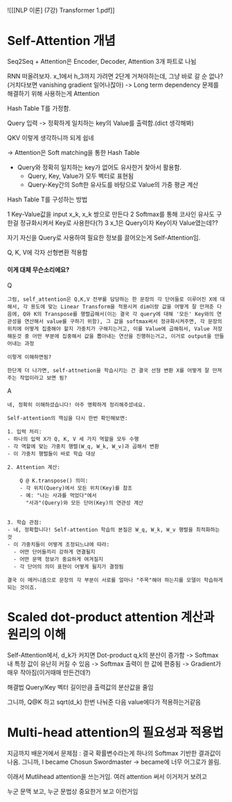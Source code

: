 ![[[NLP 이론] (7강) Transformer 1.pdf]]

# Self-Attention 개념

Seq2Seq + Attention은 Encoder, Decoder, Attention 3개 파트로 나뉨

RNN 떠올려보자. x_1에서 h_3까지 가려면 2단계 거쳐야하는데, 그냥 바로 갈 순 없나?(거치다보면 vanishing gradient 일어나잖아) -> Long term dependency 문제를 해결하기 위해 사용하는게 Attention

Hash Table T를 가정함.

Query 입력 -> 정확하게 일치하는 key의 Value를 출력함.(dict 생각해봐)

QKV 이렇게 생각하니까 되게 쉽네

-> Attention은 Soft matching을 통한 Hash Table
- Query와 정확히 일치하는 key가 없어도 유사한거 찾아서 활용함.
	- Query, Key, Value가 모두 벡터로 표현됨
	- Query-Key간의 Soft한 유사도를 바탕으로 Value의 가중 평균 계산


Hash Table T를 구성하는 방법

1 Key-Value값을 input x_k, x_k 쌍으로 만든다
2 Softmax를 통해 코사인 유사도 구한걸 정규화시켜서 Key로 사용한다(?)
3 x_1은 Query이자 Key이자 Value였는데?? 

자기 자신을 Query로 사용하여 필요한 정보를 끌어오는게 Self-Attention임.

Q, K, V에 각자 선형변환 적용함

#### 이게 대체 무슨소리에요?

Q
```
그럼, self_attention은 Q,K,V 전부를 담당하는 한 문장의 각 단어들로 이루어진 X에 대해서, 각 용도에 맞는 Linear Transform을 적용시켜 dim이랑 값을 어떻게 잘 만져준 다음에, Q와 K의 Transpose를 행렬곱해서(이는 결국 각 query에 대해 '모든' Key와의 연관성을 연산해서 value를 구하기 위함), 그 값을 softmax써서 정규화시켜주면, 각 문장의 위치에 어떻게 집중해야 할지 가중치가 구해지는거고, 이를 Value에 곱해줘서, Value 저장해둔것 중 어떤 부분에 집중해서 값을 뽑아내는 연산을 진행하는거고, 이거로 output을 만들어내는 과정

이렇게 이해하면됨? 

한단계 더 나가면, self-attnetion을 학습시키는 건 결국 선형 변환 X를 어떻게 잘 만져주는 작업이라고 보면 됨?
```

A
```
네, 정확히 이해하셨습니다! 아주 명확하게 정리해주셨네요.

Self-attention의 핵심을 다시 한번 확인해보면:

1. 입력 처리:
- 하나의 입력 X가 Q, K, V 세 가지 역할을 모두 수행
- 각 역할에 맞는 가중치 행렬(W_q, W_k, W_v)과 곱해서 변환
- 이 가중치 행렬들이 바로 학습 대상

2. Attention 계산:

	Q @ K.transpose() 의미:
	- 각 위치(Query)에서 모든 위치(Key)를 참조
	- 예: "나는 사과를 먹었다"에서
	  "사과"(Query)와 모든 단어(Key)의 연관성 계산


3. 학습 관점:
- 네, 정확합니다! Self-attention 학습의 본질은 W_q, W_k, W_v 행렬을 최적화하는 것
- 이 가중치들이 어떻게 조정되느냐에 따라:
  - 어떤 단어들끼리 강하게 연결될지
  - 어떤 문맥 정보가 중요하게 여겨질지
  - 각 단어의 의미 표현이 어떻게 될지가 결정됨

결국 이 메커니즘으로 문장의 각 부분이 서로를 얼마나 "주목"해야 하는지를 모델이 학습하게 되는 것이죠.

```
# Scaled dot-product attention 계산과 원리의 이해

Self-Attention에서, d_k가 커지면 Dot-product q,k의 분산이 증가함
-> Softmax 내 특정 값이 유난히 커질 수 있음
-> Softmax 출력이 한 값에 편중됨
-> Gradient가 매우 작아짐(이거때매 만든건데?)

해결법
Query/Key 벡터 길이만큼 출력값의 분산값을 줄임

그니까, Q@K 하고 sqrt(d_k) 한번 나눠준 다음 value에다가 적용하는거같음

# Multi-head attention의 필요성과 적용법

지금까지 배운거에서 문제점 : 결국 확률변수라는게 하나의 Softmax 기반한 결과값이 나옴. 그니까, I became Chosun Swordmaster -> became에 너무 어그로가 쏠림. 

이래서 Mutlihead attention을 쓰는거임. 여러 attention 써서 이거저거 보려고

누군 문맥 보고, 누군 문법상 중요한거 보고 이런거임

